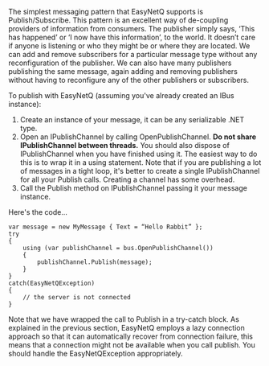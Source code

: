 The simplest messaging pattern that EasyNetQ supports is Publish/Subscribe. This pattern is an excellent way of de-coupling providers of information from consumers. The publisher simply says, ‘This has happened’ or ‘I now have this information’, to the world. It doesn’t care if anyone is listening or who they might be or where they are located. We can add and remove subscribers for a particular message type without any reconfiguration of the publisher. We can also have many publishers publishing the same message, again adding and removing publishers without having to reconfigure any of the other publishers or subscribers.

To publish with EasyNetQ (assuming you've already created an IBus instance):

1. Create an instance of your message, it can be any serializable .NET type.
2. Open an IPublishChannel by calling OpenPublishChannel. **Do not share IPublishChannel between threads.** You should also dispose of IPublishChannel when you have finished using it. The easiest way to do this is to wrap it in a using statement. Note that if you are publishing a lot of messages in a tight loop, it's better to create a single IPublishChannel for all your Publish calls. Creating a channel has some overhead.
3. Call the Publish method on IPublishChannel passing it your message instance.

Here's the code...

    var message = new MyMessage { Text = “Hello Rabbit” };
    try 
    {
        using (var publishChannel = bus.OpenPublishChannel())
        {
            publishChannel.Publish(message);
        }    
    }
    catch(EasyNetQException) 
    {
        // the server is not connected
    }

Note that we have wrapped the call to Publish in a try-catch block. As explained in the previous section, EasyNetQ employs a lazy connection approach so that it can automatically recover from connection failure, this means that a connection might not be available when you call publish. You should handle the EasyNetQException appropriately.